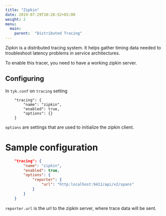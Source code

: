 ```yaml
---
title: "Zipkin"
date: 2019-07-29T10:28:52+03:00
weight: 2
menu: 
  main:
    parent:  "Distributed Tracing"
---
```


Zipkin is a distributed tracing system. It helps gather timing data needed to troubleshoot latency problems in service architectures.

To enable this tracer, you need to have a working zipkin server.

## Configuring

In `tyk.conf` on `tracing` setting

```
    "tracing": {
        "name": "zipkin",
        "enabled": true,
        "options": {}
    }
```

`options` are settings that are used to initialize the zipkin client.

# Sample configuration

```json
    "tracing": {
        "name": "zipkin",
        "enabled": true,
        "options": {
            "reporter": {
                "url": "http:localhost:9411/api/v2/spans"
            }
        }
    }
```

`reporter.url` is the url to the zipkin server, where trace data will be sent.
